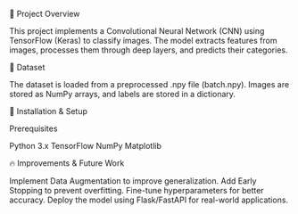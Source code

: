 📌 Project Overview


This project implements a Convolutional Neural Network (CNN) using TensorFlow (Keras) to classify images. The model extracts features from images, processes them through deep layers, and predicts their categories.


📂 Dataset


The dataset is loaded from a preprocessed .npy file (batch.npy).
Images are stored as NumPy arrays, and labels are stored in a dictionary.


🚀 Installation & Setup


Prerequisites


Python 3.x
TensorFlow
NumPy
Matplotlib

🔥 Improvements & Future Work


Implement Data Augmentation to improve generalization.
Add Early Stopping to prevent overfitting.
Fine-tune hyperparameters for better accuracy.
Deploy the model using Flask/FastAPI for real-world applications.

